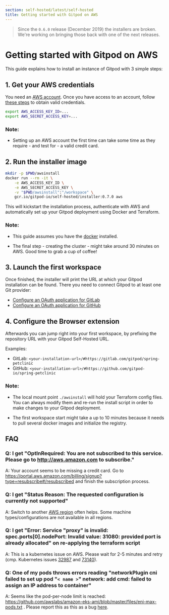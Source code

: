 ```yaml
---
section: self-hosted/latest/self-hosted
title: Getting started with Gitpod on AWS
---
```


> Since the `0.6.0` release (December 2019) the installers are broken. We're working on bringing those back with one of the next releases.

# Getting started with Gitpod on AWS

This guide explains how to install an instance of Gitpod with 3 simple steps:

## 1. Get your AWS credentials

You need an [AWS account](https://aws.amazon.com/). Once you have access to an account, follow [these steps](https://docs.aws.amazon.com/IAM/latest/UserGuide/getting-started_create-admin-group.html) to obtain valid credentials.

```bash
export AWS_ACCESS_KEY_ID=...
export AWS_SECRET_ACCESS_KEY=...
```

### Note:

- Setting up an AWS account the first time can take some time as they require - and test for - a valid credit card.

## 2. Run the installer image

```bash
mkdir -p $PWD/awsinstall
docker run --rm -it \
    -e AWS_ACCESS_KEY_ID \
    -e AWS_SECRET_ACCESS_KEY \
    -v "$PWD/awsinstall":"/workspace" \
    gcr.io/gitpod-io/self-hosted/installer:0.7.0 aws
```

This will kickstart the installation process, authenticate with AWS and automatically set up your Gitpod deployment using Docker and Terraform.

### Note:

- This guide assumes you have the [docker](https://docs.docker.com/engine/install/) installed.

- The final step - creating the cluster - might take around 30 minutes on AWS. Good time to grab a cup of coffee!

## 3. Launch the first workspace

Once finished, the installer will print the URL at which your Gitpod installation can be found. There you need to connect Gitpod to at least one Git provider:

- [Configure an OAuth application for GitLab](/docs/gitlab-integration/#oauth-application)
- [Configure an OAuth application for GitHub](/docs/github-integration/#oauth-application)

## 4. Configure the Browser extension

Afterwards you can jump right into your first workspace, by prefixing the repository URL with your Gitpod Self-Hosted URL.

Examples:

- GitLab: `<your-installation-url>/#https://gitlab.com/gitpod/spring-petclinic`
- GitHub: `<your-installation-url>/#https://github.com/gitpod-io/spring-petclinic`

### Note:

- The local mount point `./awsinstall` will hold your Terraform config files. You can always modify them and re-run the install script in order to make changes to your Gitpod deployment.

- The first workspace start might take a up to 10 minutes because it needs to pull several docker images and initialize the registry.

## FAQ

### Q: I get "OptInRequired: You are not subscribed to this service. Please go to http://aws.amazon.com to subscribe."

A: Your account seems to be missing a credit card. Go to https://portal.aws.amazon.com/billing/signup?type=resubscribe#/resubscribed and finish the subscription process.

### Q: I get "Status Reason: The requested configuration is currently not supported"

A: Switch to another [AWS region](https://docs.aws.amazon.com/AmazonRDS/latest/UserGuide/Concepts.RegionsAndAvailabilityZones.html) often helps. Some machine types/configurations are not available in all regions.

### Q: I get "Error: Service "proxy" is invalid: spec.ports[0].nodePort: Invalid value: 31080: provided port is already allocated" on re-applying the terraform script

A: This is a kubernetes issue on AWS. Please wait for 2-5 minutes and retry (cmp. Kubernetes issues [32987](https://github.com/kubernetes/kubernetes/issues/32987) and [73140](https://github.com/kubernetes/kubernetes/issues/73140)).

### Q: One of my pods throws errors reading "networkPlugin cni failed to set up pod "`< name >`" network: add cmd: failed to assign an IP address to container"

A: Seems like the pod-per-node limit is reached: https://github.com/awslabs/amazon-eks-ami/blob/master/files/eni-max-pods.txt . Please report this as this as a bug [here](https://github.com/gitpod-io/gitpod/issues).
